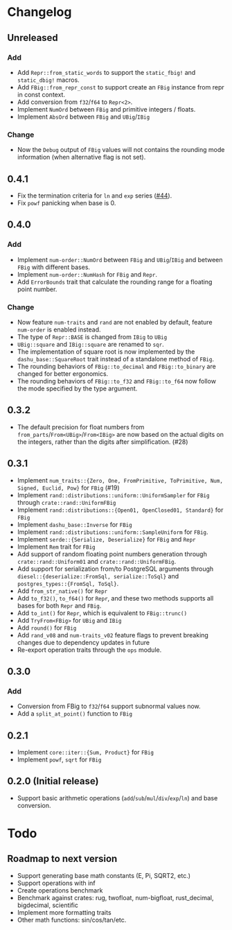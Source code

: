 # Changelog

## Unreleased

### Add

- Add `Repr::from_static_words` to support the `static_fbig!` and `static_dbig!` macros.
- Add `FBig::from_repr_const` to support create an `FBig` instance from repr in const context.
- Add conversion from `f32`/`f64` to `Repr<2>`.
- Implement `NumOrd` between `FBig` and primitive integers / floats. 
- Implement `AbsOrd` between `FBig` and `UBig`/`IBig`

### Change

- Now the `Debug` output of `FBig` values will not contains the rounding mode information (when alternative flag is not set).

## 0.4.1

- Fix the termination criteria for `ln` and `exp` series ([#44](https://github.com/cmpute/dashu/issues/44)).
- Fix `powf` panicking when base is 0.

## 0.4.0

### Add

- Implement `num-order::NumOrd` between `FBig` and `UBig`/`IBig` and between `FBig` with different bases.
- Implement `num-order::NumHash` for `FBig` and `Repr`.
- Add `ErrorBounds` trait that calculate the rounding range for a floating point number.

### Change

- Now feature `num-traits` and `rand` are not enabled by default, feature `num-order` is enabled instead.
- The type of `Repr::BASE` is changed from `IBig` to `UBig`
- `UBig::square` and `IBig::square` are renamed to `sqr`.
- The implementation of square root is now implemented by the `dashu_base::SquareRoot` trait instead of a standalone method of `FBig`.
- The rounding behaviors of `FBig::to_decimal` and `FBig::to_binary` are changed for better ergonomics.
- The rounding behaviors of `FBig::to_f32` and `FBig::to_f64` now follow the mode specified by the type argument.

## 0.3.2

- The default precision for float numbers from `from_parts`/`From<UBig>`/`From<IBig>` are now based on the actual digits on the integers, rather than the digits after simplification. (#28)

## 0.3.1

- Implement `num_traits::{Zero, One, FromPrimitive, ToPrimitive, Num, Signed, Euclid, Pow}` for `FBig` (#19)
- Implement `rand::distributions::uniform::UniformSampler` for `FBig` through `crate::rand::UniformFBig`
- Implement `rand::distributions::{Open01, OpenClosed01, Standard}` for `FBig`
- Implement `dashu_base::Inverse` for `FBig`
- Implement `rand::distributions::uniform::SampleUniform` for `FBig`.
- Implement `serde::{Serialize, Deserialize}` for `FBig` and `Repr`
- Implement `Rem` trait for `FBig`
- Add support of random floating point numbers generation through `crate::rand::Uniform01` and `crate::rand::UniformFBig`.
- Add support for serialization from/to PostgreSQL arguments through `diesel::{deserialize::FromSql, serialize::ToSql}` and `postgres_types::{FromSql, ToSql}`.
- Add `from_str_native()` for `Repr`
- Add `to_f32()`, `to_f64()` for `Repr`, and these two methods supports all bases for both `Repr` and `FBig`.
- Add `to_int()` for `Repr`, which is equivalent to `FBig::trunc()`
- Add `TryFrom<FBig>` for `UBig` and `IBig`
- Add `round()` for `FBig`
- Add `rand_v08` and `num-traits_v02` feature flags to prevent breaking changes due to dependency updates in future 
- Re-export operation traits through the `ops` module.

## 0.3.0

### Add

- Conversion from FBig to `f32`/`f64` support subnormal values now.
- Add a `split_at_point()` function to `FBig`

## 0.2.1

- Implement `core::iter::{Sum, Product}` for `FBig`
- Implement `powf`, `sqrt` for `FBig`

## 0.2.0 (Initial release)

- Support basic arithmetic operations (`add`/`sub`/`mul`/`div`/`exp`/`ln`) and base conversion.

# Todo

## Roadmap to next version
- Support generating base math constants (E, Pi, SQRT2, etc.)
- Support operations with inf
- Create operations benchmark
- Benchmark against crates: rug, twofloat, num-bigfloat, rust_decimal, bigdecimal, scientific
- Implement more formatting traits
- Other math functions: sin/cos/tan/etc.
